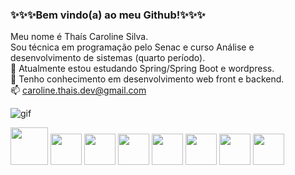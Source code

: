 <h3>✨✨✨Bem vindo(a) ao meu Github!✨✨✨</h3>

Meu nome é Thaís Caroline Silva.<br>
Sou técnica em programação pelo Senac e curso Análise e desenvolvimento de sistemas (quarto período).<br>
🌱 Atualmente estou estudando Spring/Spring Boot e wordpress.<br>
🔭 Tenho conhecimento em desenvolvimento web front e backend.<br>
📫 caroline.thais.dev@gmail.com 
<!--<a href="mailto:caroline.thais.dev@gmail.com"><img src="https://cdn-icons.flaticon.com/png/512/5942/premium/5942471.png?token=exp=1651877834~hmac=125bb0f8997c5feb4bb50c11180dee80" height="45em" target="_blank"></a>-->

![gif](https://user-images.githubusercontent.com/76595905/196978295-39fc6df6-f8a6-404b-9a57-2a97e048bb6f.gif)


<div display="inline">
<img src="https://img.icons8.com/?size=512&id=46630&format=png" height="60em">
<!--<img src="https://cdn-icons-png.flaticon.com/512/3670/3670396.png" height="50em">-->
<img src="https://cdn-icons-png.flaticon.com/512/919/919825.png" height="50em">
<img src="https://cdn-icons-png.flaticon.com/512/919/919828.png" height="50em">
<img src="https://cdn-icons-png.flaticon.com/512/524/524545.png" height="50em">
<img src="https://cdn-icons-png.flaticon.com/512/524/524554.png" height="50em">
<img src="https://cdn-icons-png.flaticon.com/512/919/919836.png" height="50em">
<img src="https://cdn-icons-png.flaticon.com/512/603/603197.png" height="50em">
<img src="https://cdn-icons-png.flaticon.com/512/919/919851.png" height="50em">
</div>

<!--Here are some ideas to get you started:

- 🔭 I’m currently working on ...
- 🌱 I’m currently learning ...
- 👯 I’m looking to collaborate on ...
- 🤔 I’m looking for help with ...
- 💬 Ask me about ...
- 📫 How to reach me: ...
- 😄 
- ⚡ Fun fact: ...
-->
